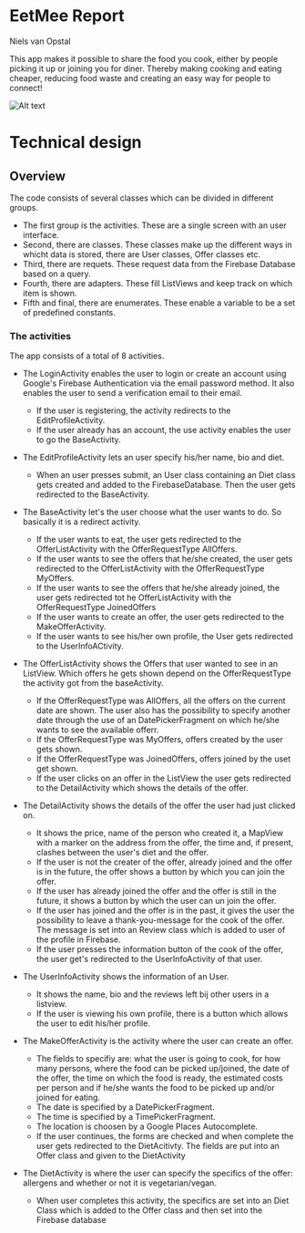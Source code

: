 # EetMee Report
Niels van Opstal

This app makes it possible to share the food you cook, either by people picking it up or joining you for diner. Thereby making cooking and eating cheaper, reducing food waste and creating an easy way for people to connect!

![Alt text](https://github.com/nielske31/EetMee/blob/master/doc/BaseActivity.jpeg)

# Technical design

## Overview

The code consists of several classes which can be divided in different groups. 
- The first group is the activities. These are a single screen with an user interface.
- Second, there are classes. These classes make up the different ways in whicht data is stored, there are User classes, Offer classes etc.
- Third, there are requets. These request data from the Firebase Database based on a query.
- Fourth, there are adapters. These fill ListViews and keep track on which item is shown.
- Fifth and final, there are enumerates. These enable a variable to be a set of predefined constants.

### The activities

The app consists of a total of 8 activities.
- The LoginActivity enables the user to login or create an account using Google's Firebase Authentication via the email password method. It also enables the user to send a verification email to their email.
  * If the user is registering, the activity redirects to the EditProfileActivity.
  * If the user already has an account, the use activity enables the user to go the BaseActivity.
  
- The EditProfileActivity lets an user specify his/her name, bio and diet.
  * When an user presses submit, an User class containing an Diet class gets created and added to the FirebaseDatabase. Then the user gets redirected to the BaseActivity.
  
- The BaseActivity let's the user choose what the user wants to do. So basically it is a redirect activity.
  * If the user wants to eat, the user gets redirected to the OfferListActivity with the OfferRequestType AllOffers.
  * If the user wants to see the offers that he/she created, the user gets redirected to the OfferListActivity with the OfferRequestType MyOffers.
  * If the user wants to see the offers that he/she already joined, the user gets redirected tot he OfferListActivity with the OfferRequestType JoinedOffers
  * If the user wants to create an offer, the user gets redirected to the MakeOfferActivity.
  * If the user wants to see his/her own profile, the User gets redirected to the UserInfoACtivity.
  
- The OfferListActivity shows the Offers that user wanted to see in an ListView. Which offers he gets shown depend on the OfferRequestType the activity got from the baseActivity.
  * If the OfferRequestType was AllOffers, all the offers on the current date are shown. The user also has the possibility to specify another date through the use of an DatePickerFragment on which he/she wants to see the available offerr.
  * If the OfferRequestType was MyOffers, offers created by the user gets shown.
  * If the OfferRequestType was JoinedOffers, offers joined by the uset get shown.
  * If the user clicks on an offer in the ListView the user gets redirected to the DetailActivity which shows the details of the offer.
  
- The DetailActivity shows the details of the offer the user had just clicked on.
  * It shows the price, name of the person who created it, a MapView with a marker on the address from the offer, the time and, if present, clashes between the user's diet and the offer.
  * If the user is not the creater of the offer, already joined and the offer is in the future, the offer shows a button by which you can join the offer.
  * If the user has already joined the offer and the offer is still in the future, it shows a button by which the user can un join the offer.
  * If the user has joined and the offer is in the past, it gives the user the possibility to leave a thank-you-message for the cook of the offer. The message is set into an Review class which is added to user of the profile in Firebase.
  * If the user presses the information button of the cook of the offer, the user get's redirected to the UserInfoActivity of that user.
  
- The UserInfoActivity shows the information of an User.
  * It shows the name, bio and the reviews left bij other users in a listview.
  * If the user is viewing his own profile, there is a button which allows the user to edit his/her profile.
  
- The MakeOfferActivity is the activity where the user can create an offer.
  * The fields to specifiy are: what the user is going to cook, for how many persons, where the food can be picked up/joined, the date of the offer, the time on which the food is ready, the estimated costs per person and if he/she wants the food to be picked up and/or joined for eating.
  * The date is specified by a DatePickerFragment.
  * The time is specified by a TimePickerFragment.
  * The location is choosen by a Google Places Autocomplete.
  * If the user continues, the forms are checked and when complete the user gets redirected to the DietAcitivty. The fields are put into an Offer class and given to the DietActivity
  
- The DietActivity is where the user can specify the specifics of the offer: allergens and whether or not it is vegetarian/vegan.
  * When user completes this activity, the specifics are set into an Diet Class which is added to the Offer class and then set into the Firebase database
  
  

